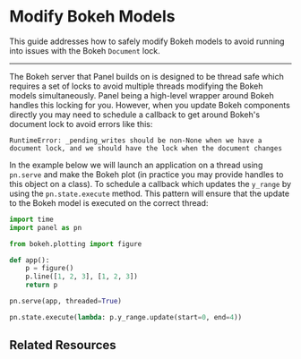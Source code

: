 # Modify Bokeh Models

This guide addresses how to safely modify Bokeh models to avoid running into issues with the Bokeh `Document` lock.

---

The Bokeh server that Panel builds on is designed to be thread safe which requires a set of locks to avoid multiple threads modifying the Bokeh models simultaneously.  Panel being a high-level wrapper around Bokeh handles this locking for you. However, when you update Bokeh components directly you may need to schedule a callback to get around Bokeh's document lock to avoid errors like this:

```
RuntimeError: _pending_writes should be non-None when we have a document lock, and we should have the lock when the document changes
```

In the example below we will launch an application on a thread using `pn.serve` and make the Bokeh plot (in practice you may provide handles to this object on a class). To schedule a callback which updates the `y_range` by using the `pn.state.execute` method. This pattern will ensure that the update to the Bokeh model is executed on the correct thread:

```python
import time
import panel as pn

from bokeh.plotting import figure

def app():
    p = figure()
    p.line([1, 2, 3], [1, 2, 3])
    return p

pn.serve(app, threaded=True)

pn.state.execute(lambda: p.y_range.update(start=0, end=4))
```

## Related Resources
